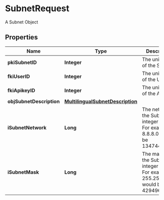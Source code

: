 

# SubnetRequest

A Subnet Object

## Properties

| Name | Type | Description | Notes |
|------------ | ------------- | ------------- | -------------|
|**pkiSubnetID** | **Integer** | The unique ID of the Subnet |  [optional] |
|**fkiUserID** | **Integer** | The unique ID of the User |  [optional] |
|**fkiApikeyID** | **Integer** | The unique ID of the Apikey |  [optional] |
|**objSubnetDescription** | [**MultilingualSubnetDescription**](MultilingualSubnetDescription.md) |  |  |
|**iSubnetNetwork** | **Long** | The network of the Subnet in integer form. For example 8.8.8.0 would be 134744064 |  |
|**iSubnetMask** | **Long** | The mask of the Subnet  in integer form. For example 255.255.255.0 would be 4294967040 |  |



